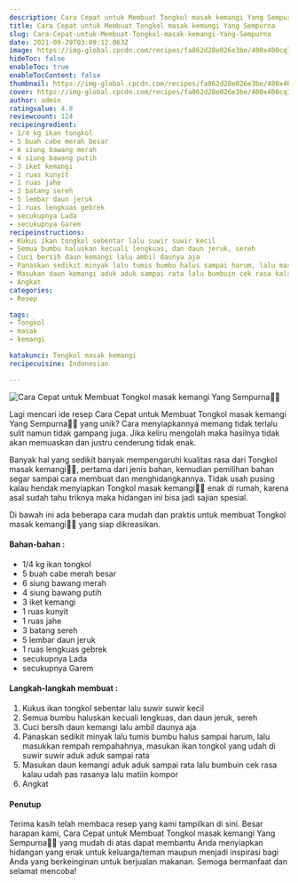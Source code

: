 ```yaml
---
description: Cara Cepat untuk Membuat Tongkol masak kemangi Yang Sempurna"
title: Cara Cepat untuk Membuat Tongkol masak kemangi Yang Sempurna
slug: Cara-Cepat-untuk-Membuat-Tongkol-masak-kemangi-Yang-Sempurna
date: 2021-09-29T03:09:12.063Z
image: https://img-global.cpcdn.com/recipes/fa862d28e026e3be/400x400cq70/photo.jpg
hideToc: false
enableToc: true
enableTocContent: false
thumbnail: https://img-global.cpcdn.com/recipes/fa862d28e026e3be/400x400cq70/photo.jpg
cover: https://img-global.cpcdn.com/recipes/fa862d28e026e3be/400x400cq70/photo.jpg
author: admin
ratingvalue: 4.8
reviewcount: 124
recipeingredient:
- 1/4 kg ikan tongkol
- 5 buah cabe merah besar
- 6 siung bawang merah
- 4 siung bawang putih
- 3 iket kemangi
- 1 ruas kunyit
- 1 ruas jahe
- 3 batang sereh
- 5 lembar daun jeruk
- 1 ruas lengkuas gebrek
- secukupnya Lada
- secukupnya Garem
recipeinstructions:
- Kukus ikan tongkol sebentar lalu suwir suwir kecil
- Semua bumbu haluskan kecuali lengkuas, dan daun jeruk, sereh
- Cuci bersih daun kemangi lalu ambil daunya aja
- Panaskan sedikit minyak lalu tumis bumbu halus sampai harum, lalu masukkan rempah rempahahnya, masukan ikan tongkol yang udah di suwir suwir aduk aduk sampai rata
- Masukan daun kemangi aduk aduk sampai rata lalu bumbuin cek rasa kalau udah pas rasanya lalu matiin kompor
- Angkat
categories:
- Resep

tags:
- Tongkol
- masak
- kemangi

katakunci: Tongkol masak kemangi
recipecuisine: Indonesian

---
```


![Cara Cepat untuk Membuat Tongkol masak kemangi Yang Sempurna👩‍🍳](https://img-global.cpcdn.com/recipes/fa862d28e026e3be/400x400cq70/photo.jpg)

Lagi mencari ide resep Cara Cepat untuk Membuat Tongkol masak kemangi Yang Sempurna👩‍🍳 yang unik? Cara menyiapkannya memang tidak terlalu sulit namun tidak gampang juga. Jika keliru mengolah maka hasilnya tidak akan memuaskan dan justru cenderung tidak enak.

Banyak hal yang sedikit banyak mempengaruhi kualitas rasa dari Tongkol masak kemangi👩‍🍳, pertama dari jenis bahan, kemudian pemilihan bahan segar sampai cara membuat dan menghidangkannya. Tidak usah pusing kalau hendak menyiapkan Tongkol masak kemangi👩‍🍳 enak di rumah, karena asal sudah tahu triknya maka hidangan ini bisa jadi sajian spesial.

Di bawah ini ada beberapa cara mudah dan praktis untuk membuat Tongkol masak kemangi👩‍🍳 yang siap dikreasikan.

<!--inarticleads1-->

#### Bahan-bahan :

- 1/4 kg ikan tongkol
- 5 buah cabe merah besar
- 6 siung bawang merah
- 4 siung bawang putih
- 3 iket kemangi
- 1 ruas kunyit
- 1 ruas jahe
- 3 batang sereh
- 5 lembar daun jeruk
- 1 ruas lengkuas gebrek
- secukupnya Lada
- secukupnya Garem

<!--inarticleads2-->

#### Langkah-langkah membuat :

1. Kukus ikan tongkol sebentar lalu suwir suwir kecil
1. Semua bumbu haluskan kecuali lengkuas, dan daun jeruk, sereh
1. Cuci bersih daun kemangi lalu ambil daunya aja
1. Panaskan sedikit minyak lalu tumis bumbu halus sampai harum, lalu masukkan rempah rempahahnya, masukan ikan tongkol yang udah di suwir suwir aduk aduk sampai rata
1. Masukan daun kemangi aduk aduk sampai rata lalu bumbuin cek rasa kalau udah pas rasanya lalu matiin kompor
1. Angkat

#### Penutup

Terima kasih telah membaca resep yang kami tampilkan di sini. Besar harapan kami, Cara Cepat untuk Membuat Tongkol masak kemangi Yang Sempurna👩‍🍳 yang mudah di atas dapat membantu Anda menyiapkan hidangan yang enak untuk keluarga/teman maupun menjadi inspirasi bagi Anda yang berkeinginan untuk berjualan makanan. Semoga bermanfaat dan selamat mencoba!
